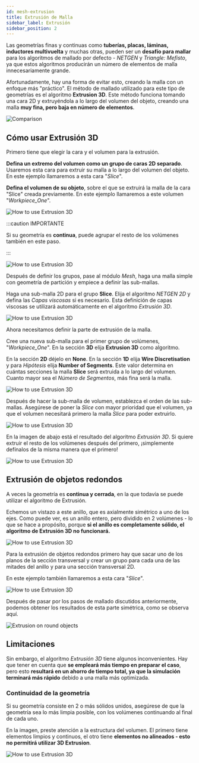 ```yaml
---
id: mesh-extrusion
title: Extrusión de Malla
sidebar_label: Extrusión
sidebar_position: 2
---
```

Las geometrías finas y continuas como **tuberías, placas, láminas, inductores multivuelta** y muchas otras, pueden ser un **desafío para mallar** para los algoritmos de mallado por defecto - *NETGEN* y *Triangle: Mefisto*, ya que estos algoritmos producirán un número de elementos de malla innecesariamente grande.

Afortunadamente, hay una forma de evitar esto, creando la malla con un enfoque más "práctico". El método de mallado utilizado para este tipo de geometrías es el algoritmo **Extrusion 3D**. Este método funciona tomando una cara 2D y extruyéndola a lo largo del volumen del objeto, creando una malla **muy fina, pero baja en número de elementos**.

![Comparison](assets/mesh-extrusion/0.png)

## Cómo usar Extrusión 3D

Primero tiene que elegir la cara y el volumen para la extrusión.

**Defina un extremo del volumen como un grupo de caras 2D separado**. Usaremos esta cara para extruir su malla a lo largo del volumen del objeto. En este ejemplo llamaremos a esta cara "*Slice*".

**Defina el volumen de su objeto**, sobre el que se extruirá la malla de la cara "Slice" creada previamente. En este ejemplo llamaremos a este volumen "*Workpiece_One*".

![How to use Extrusion 3D](assets/mesh-extrusion/1.png)

:::caution IMPORTANTE

Si su geometría es **continua**, puede agrupar el resto de los volúmenes también en este paso.

:::

![How to use Extrusion 3D](assets/mesh-extrusion/2.png)

Después de definir los grupos, pase al módulo *Mesh*, haga una malla simple con geometría de partición y empiece a definir las sub-mallas.

Haga una sub-malla 2D para el grupo **Slice**. Elija el algoritmo *NETGEN 2D* y defina las *Capas viscosas* si es necesario. Esta definición de capas viscosas se utilizará automáticamente en el algoritmo *Extrusión 3D*.

![How to use Extrusion 3D](assets/mesh-extrusion/3.png)

Ahora necesitamos definir la parte de extrusión de la malla.

Cree una nueva sub-malla para el primer grupo de volúmenes, "*Workpiece_One*". En la sección **3D** elija **Extrusion 3D** como algoritmo.

En la sección **2D** déjelo en **None**. En la sección **1D** elija **Wire Discretisation**  y para *Hipótesis* elija **Number of Segments**. Este valor determina en cuántas secciones la malla **Slice** será extruida a lo largo del volumen. Cuanto mayor sea el *Número de Segmentos*, más fina será la malla.

![How to use Extrusion 3D](assets/mesh-extrusion/4.png)

Después de hacer la sub-malla de volumen, establezca el orden de las sub-mallas. Asegúrese de poner la *Slice* con mayor prioridad que el volumen, ya que el volumen necesitará primero la malla *Slice* para poder extruirlo.

<p align="center">

![How to use Extrusion 3D](assets/mesh-extrusion/5.png)

</p>

En la imagen de abajo está el resultado del algoritmo *Extrusión 3D*. Si quiere extruir el resto de los volúmenes después del primero, ¡simplemente defínalos de la misma manera que el primero!

![How to use Extrusion 3D](assets/mesh-extrusion/6.png)

## Extrusión de objetos redondos

A veces la geometría es **continua y cerrada**, en la que todavía se puede utilizar el algoritmo de Extrusión.

Echemos un vistazo a este anillo, que es axialmente simétrico a uno de los ejes. Como puede ver, es un anillo entero, pero dividido en 2 volúmenes - lo que se hace a propósito, porque **si el anillo es completamente sólido, el algoritmo de Extrusión 3D no funcionará.**

<p align="center">

![How to use Extrusion 3D](assets/mesh-extrusion/7.png)

</p>

Para la extrusión de objetos redondos primero hay que sacar uno de los planos de la sección transversal y crear un grupo para cada una de las mitades del anillo y para una sección transversal 2D. 

En este ejemplo también llamaremos a esta cara "*Slice*".

<p align="center">

![How to use Extrusion 3D](assets/mesh-extrusion/8.png)

</p>

Después de pasar por los pasos de mallado discutidos anteriormente, podemos obtener los resultados de esta parte simétrica, como se observa aquí.

![Extrusion on round objects](assets/mesh-extrusion/9.png)

## Limitaciones

Sin embargo, el algoritmo *Extrusión 3D* tiene algunos inconvenientes. Hay que tener en cuenta que **se empleará más tiempo en preparar el caso**, pero esto **resultará en un ahorro de tiempo total, ya que la simulación terminará más rápido** debido a una malla más optimizada.

### Continuidad de la geometría

Si su geometría consiste en 2 o más sólidos unidos, asegúrese de que la geometría sea lo más limpia posible, con los volúmenes continuando al final de cada uno.

En la imagen, preste atención a la estructura del volumen. El primero tiene elementos limpios y continuos, el otro tiene **elementos no alineados - esto no permitirá utilizar 3D Extrusion**.

<p align="center">

![How to use Extrusion 3D](assets/mesh-extrusion/10.png)

</p>
